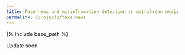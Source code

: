 ```yaml
---
title: Face news and misinfromation detection on mainstream media
permalink: /projects/fake-news
---
```


{% include base_path %}

Update soon
